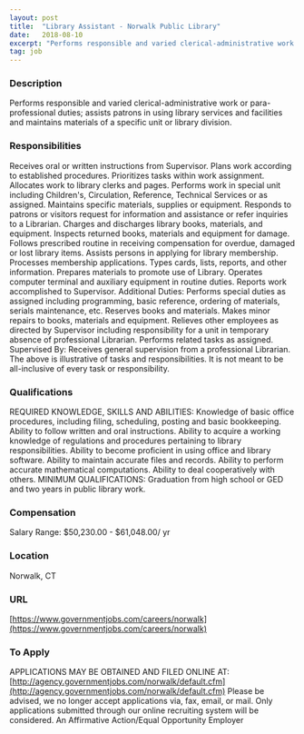 ```yaml
---
layout: post
title:  "Library Assistant - Norwalk Public Library"
date:   2018-08-10
excerpt: "Performs responsible and varied clerical-administrative work or para-professional duties; assists patrons in using library services and facilities and maintains materials of a specific unit or library division."
tag: job
---
```


### Description   

Performs responsible and varied clerical-administrative work or para-professional duties; assists patrons in using library services and facilities and maintains materials of a specific unit or library division.


### Responsibilities   

Receives oral or written instructions from Supervisor. Plans work according to established procedures. Prioritizes tasks within work assignment. Allocates work to library clerks and pages. Performs work in special unit including Children's, Circulation, Reference, Technical Services or as assigned. Maintains specific materials, supplies or equipment. Responds to patrons or visitors request for information and assistance or refer inquiries to a Librarian. Charges and discharges library books, materials, and equipment. Inspects returned books, materials and equipment for damage. Follows prescribed routine in receiving compensation for overdue, damaged or lost library items. Assists persons in applying for library membership. Processes membership applications. Types cards, lists, reports, and other information. Prepares materials to promote use of Library. Operates computer terminal and auxiliary equipment in routine duties. Reports work accomplished to Supervisor.
Additional Duties: Performs special duties as assigned including programming, basic reference, ordering of materials, serials maintenance, etc. Reserves books and materials. Makes minor repairs to books, materials and equipment. Relieves other employees as directed by Supervisor including responsibility for a unit in temporary absence of professional Librarian. Performs related tasks as assigned.
Supervised By: Receives general supervision from a professional Librarian.
The above is illustrative of tasks and responsibilities. It is not meant to be all-inclusive of every task or responsibility. 


### Qualifications   

REQUIRED KNOWLEDGE, SKILLS AND ABILITIES: 	Knowledge of basic office procedures, including filing, scheduling, posting and basic bookkeeping. Ability to follow written and oral instructions. Ability to acquire a working knowledge of regulations and procedures pertaining to library responsibilities. Ability to become proficient in using office and library software. Ability to maintain accurate files and records. Ability to perform accurate mathematical computations. Ability to deal cooperatively with others. 
MINIMUM QUALIFICATIONS: Graduation from high school or GED and two years in public library work.


### Compensation   

Salary Range: $50,230.00 - $61,048.00/ yr


### Location   

Norwalk, CT


### URL   

[https://www.governmentjobs.com/careers/norwalk](https://www.governmentjobs.com/careers/norwalk)

### To Apply   

APPLICATIONS MAY BE OBTAINED AND FILED ONLINE AT:
[http://agency.governmentjobs.com/norwalk/default.cfm](http://agency.governmentjobs.com/norwalk/default.cfm) 
Please be advised, we no longer accept applications via, fax, email, or mail. 
Only applications submitted through our online recruiting system will be considered.
An Affirmative Action/Equal Opportunity Employer





